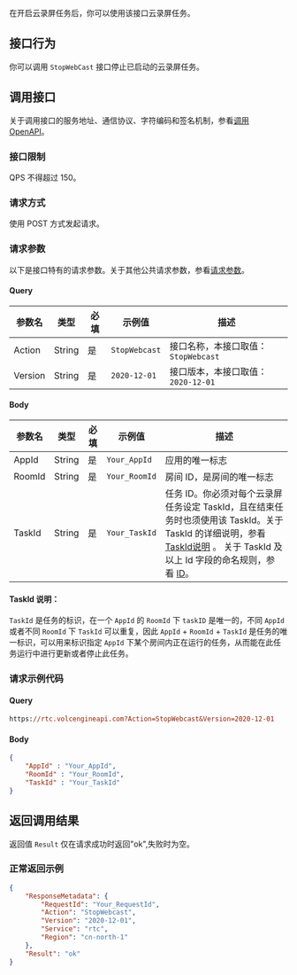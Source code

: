 在开启云录屏任务后，你可以使用该接口云录屏任务。
## 接口行为

你可以调用  `StopWebCast` 接口停止已启动的云录屏任务。

## 调用接口

关于调用接口的服务地址、通信协议、字符编码和签名机制，参看[调用OpenAPI](69828)。
### 接口限制

QPS 不得超过 150。


### 请求方式

使用 POST 方式发起请求。

### 请求参数
以下是接口特有的请求参数。关于其他公共请求参数，参看[请求参数](69828.md#requestparameters)。

#### Query

|参数名 |类型 |必填 |示例值 |描述 |
| --- | --- | --- | --- | --- |
|Action |String |是 |`StopWebcast` |接口名称，本接口取值：`StopWebcast` |
|Version |String |是 |`2020-12-01` |接口版本，本接口取值：`2020-12-01` |


#### Body

|参数名 |类型 |必填 |示例值 |描述 |
| --- | --- | --- | --- | --- |
|AppId |String |是 |`Your_AppId` |应用的唯一标志 |
|RoomId |String |是 |`Your_RoomId` |房间 ID，是房间的唯一标志 |
|TaskId |String |是 |`Your_TaskId` |任务 ID。你必须对每个云录屏任务设定 TaskId，且在结束任务时也须使用该 TaskId。关于 TaskId 的详细说明，参看 [TaskId说明](#taskid) 。 关于 TaskId 及以上 Id 字段的命名规则，参看 [ID](115995.md#idname)。|


#### <span id="taskid"></span> TaskId 说明：
`TaskId` 是任务的标识，在一个 `AppId` 的 `RoomId` 下 `taskID` 是唯一的，不同 `AppId` 或者不同 `RoomId` 下 `TaskId` 可以重复，因此 `AppId` + `RoomId` + `TaskId` 是任务的唯一标识，可以用来标识指定 `AppId` 下某个房间内正在运行的任务，从而能在此任务运行中进行更新或者停止此任务。
### 请求示例代码

#### Query

```postscript
https://rtc.volcengineapi.com?Action=StopWebcast&Version=2020-12-01
```

#### Body

```json
{
    "AppId" : "Your_AppId",
    "RoomId" : "Your_RoomId",   
    "TaskId" : "Your_TaskId"
}
```

## 返回调用结果
返回值 `Result` 仅在请求成功时返回"ok",失败时为空。
### 正常返回示例

```json
{
    "ResponseMetadata": {
        "RequestId": "Your_RequestId",
        "Action": "StopWebcast",
        "Version": "2020-12-01",
        "Service": "rtc",
        "Region": "cn-north-1"
    },
    "Result": "ok"
}
```